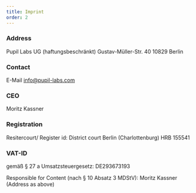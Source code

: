 ```yaml
---
title: Imprint
order: 2
---
```


### Address
Pupil Labs UG (haftungsbeschränkt) Gustav-Müller-Str. 40 10829 Berlin

### Contact
E-Mail <a href="mailto:info@pupil-labs.com" target="_blank">info@pupil-labs.com</a>

### CEO
Moritz Kassner

### Registration
Resitercourt/ Register id: District court Berlin (Charlottenburg) HRB 155541

### VAT-ID
gemäß § 27 a Umsatzsteuergesetz: DE293673193

Responsible for Content (nach § 10 Absatz 3 MDStV): Moritz Kassner (Address as above)